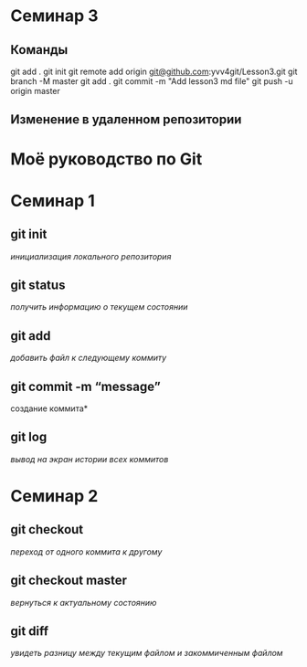 # Семинар 3



## Команды
git add .
git init
git remote add origin git@github.com:yvv4git/Lesson3.git
git branch -M master
git add .
git commit -m "Add lesson3 md file"
git push -u origin master

## Изменение в удаленном репозитории

# Моё руководство по Git
# Семинар 1
## **git init** 
*инициализация локального репозитория*

## **git status** 
*получить информацию о текущем состоянии*
## **git add** 
*добавить файл к следующему коммиту*

## **git commit** -m “message” 
создание коммита*

## **git log** 
*вывод на экран истории всех коммитов*

# Семинар 2

## **git checkout** 
*переход от одного коммита к другому*

## **git checkout master** 
*вернуться к актуальному состоянию*

## **git diff** 
*увидеть разницу между текущим файлом и закоммиченным файлом*
